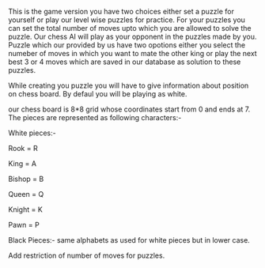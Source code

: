 This is the game version you have two choices either set a puzzle for yourself or play our level wise puzzles for practice. For your puzzles you can set the total number of moves upto which you are allowed to solve the puzzle. Our chess AI will play as your opponent in the puzzles made by you. Puzzle which our provided by us have two opotions either you select the numeber of moves in which you want to mate the other king or play the next best 3 or 4 moves which are saved in our database as solution to these puzzles.

While creating you puzzle you will have to give information about position on chess board. By defaul you will be playing as white.

our chess board is 8*8 grid whose coordinates start from 0 and ends at 7. The pieces are represented as following characters:-

White pieces:-

Rook = R

King = A

Bishop = B

Queen = Q

Knight = K

Pawn = P

Black Pieces:- same alphabets as used for white pieces but in lower case.

Add restriction of number of moves for puzzles.

